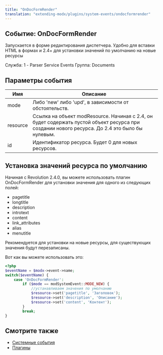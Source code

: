 ```yaml
---
title: "OnDocFormRender"
translation: "extending-modx/plugins/system-events/ondocformrender"
---
```


## Событие: OnDocFormRender

Запускается в форме редактирования диспетчера. Удобно для вставки HTML в формах и 2.4+ для установки значений по умолчанию на новые ресурсы

Служба: 1 - Parser Service Events
Группа: Documents

## Параметры события

| Имя      | Описание                                                                                                                                       |
| -------- | ---------------------------------------------------------------------------------------------------------------------------------------------- |
| mode     | Либо 'new' либо 'upd', в зависимости от обстоятельств.                                                                                         |
| resource | Ссылка на объект modResource. Начиная с 2.4, он будет содержать пустой объект ресурса при создании нового ресурса. До 2.4 это было бы нулевым. |
| id       | Идентификатор ресурса. Будет 0 для новых ресурсов.                                                                                             |

## Установка значений ресурса по умолчанию

Начиная с Revolution 2.4.0, вы можете использовать плагин OnDocFormRender для установки значения для одного из следующих полей:

- pagetitle
- longtitle
- description
- introtext
- content
- link\_attributes
- alias
- menutitle

Рекомендуется для установки на новые ресурсы, для существующих значения будут перезаписаны.

Вот как вы можете использовать это:

``` php
<?php
$eventName = $modx->event->name;
switch($eventName) {
    case 'OnDocFormRender':
        if ($mode == modSystemEvent::MODE_NEW) {
            //устанавливаем значения по умолчанию
            $resource->set('pagetitle', 'Заголовок');
            $resource->set('description', 'Описание');
            $resource->set('content', 'Контент');
        }
        break;
}
```

## Смотрите также

- [Системные события](extending-modx/plugins/system-events "Системные события")
- [Плагины](extending-modx/plugins "Плагины")
